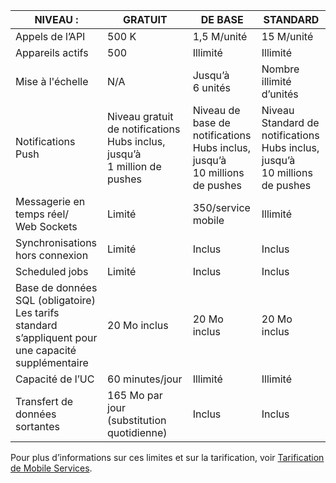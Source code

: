 
| NIVEAU : | GRATUIT | DE BASE | STANDARD |
|----|----|----|----|
| Appels de l’API | 500 K | 1,5 M/unité | 15 M/unité |
| Appareils actifs | 500 | Illimité | Illimité |
| Mise à l'échelle | N/A | Jusqu’à 6 unités | Nombre illimité d’unités |
| Notifications Push | Niveau gratuit de notifications Hubs inclus, jusqu’à 1 million de pushes | Niveau de base de notifications Hubs inclus, jusqu’à 10 millions de pushes | Niveau Standard de notifications Hubs inclus, jusqu’à 10 millions de pushes |
| Messagerie en temps réel/<br/>Web Sockets | Limité | 350/service mobile | Illimité |
| Synchronisations hors connexion | Limité | Inclus | Inclus |
| Scheduled jobs | Limité | Inclus | Inclus |
| Base de données SQL (obligatoire) <br/>Les tarifs standard s’appliquent pour une capacité supplémentaire | 20 Mo inclus | 20 Mo inclus | 20 Mo inclus |
| Capacité de l’UC | 60 minutes/jour | Illimité | Illimité |
| Transfert de données sortantes | 165 Mo par jour (substitution quotidienne) | Inclus | Inclus |

Pour plus d’informations sur ces limites et sur la tarification, voir [Tarification de Mobile Services](https://azure.microsoft.com/pricing/details/mobile-services/).

<!---HONumber=July15_HO3-->